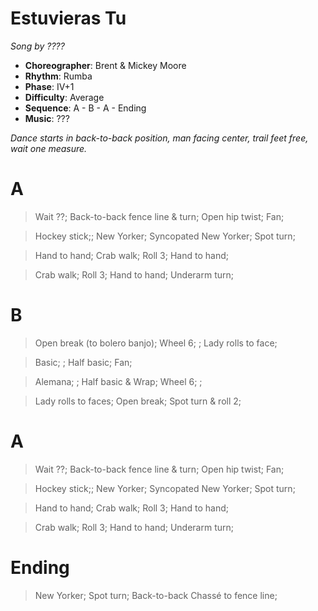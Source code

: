 # Estuvieras Tu
*Song by ????*

* **Choreographer**: Brent & Mickey Moore
* **Rhythm**: Rumba
* **Phase**: IV+1
* **Difficulty**: Average
* **Sequence**: A - B - A - Ending
* **Music**: ???

*Dance starts in back-to-back position, man facing center, trail feet free, wait one measure.*

# A

> Wait ??; Back-to-back fence line & turn; Open hip twist; Fan;

> Hockey stick;; New Yorker; Syncopated New Yorker; Spot turn;

> Hand to hand; Crab walk; Roll 3; Hand to hand;

> Crab walk; Roll 3; Hand to hand; Underarm turn;

# B

> Open break (to bolero banjo); Wheel 6; ; Lady rolls to face;

> Basic; ; Half basic; Fan;

> Alemana; ; Half basic & Wrap; Wheel 6; ;

> Lady rolls to faces; Open break; Spot turn & roll 2;

# A

> Wait ??; Back-to-back fence line & turn; Open hip twist; Fan;

> Hockey stick;; New Yorker; Syncopated New Yorker; Spot turn;

> Hand to hand; Crab walk; Roll 3; Hand to hand;

> Crab walk; Roll 3; Hand to hand; Underarm turn;

# Ending

> New Yorker; Spot turn; Back-to-back Chassé to fence line;
